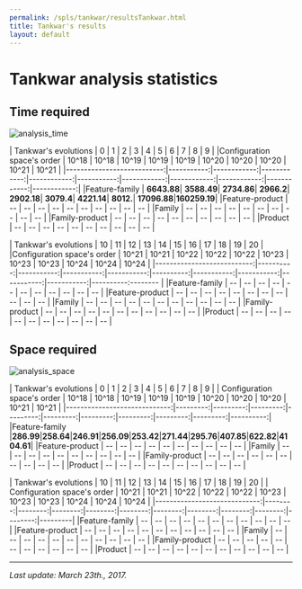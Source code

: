 ```yaml
---
permalink: /spls/tankwar/resultsTankwar.html
title: Tankwar's results
layout: default
---
```

# Tankwar analysis statistics

## Time required

![analysis_time]({{site.baseurl}}/assets/logtankwarTime.png)

|       Tankwar's evolutions |          0 |          1  |          2  |          3  |         4  |          5  |          6  |          7  |          8  |          9  |
|Configuration space's order |      10^18 |      10^18  |      10^19  |      10^19  |     10^19  |      10^20  |      10^20  |      10^20  |      10^21  |      10^21  | 
|---------------------------:|-----------:|------------:|------------:|------------:|-----------:|------------:|------------:|------------:|------------:|------------:|
|Feature-family              | **6643.88**|  **3588.49**|  **2734.86**|   **2966.2**| **2902.18**|   **3079.4**|  **4221.14**|    **8012.**| **17096.88**|**160259.19**|
|Feature-product             |         -- |         --  |         --  |         --  |        --  |         --  |         --  |         --  |         --  |         --  |
|Family                      |         -- |         --  |         --  |         --  |        --  |         --  |         --  |         --  |         --  |         --  |
|Family-product              |         -- |         --  |         --  |         --  |        --  |         --  |         --  |         --  |         --  |         --  |
|Product                     |         -- |         --  |         --  |         --  |        --  |         --  |         --  |         --  |         --  |         --  |


|       Tankwar's evolutions |        10 |         11 |         12 |         13 |        14 |         15 |         16 |         17 |         18 |        19 |    20  | 
|Configuration space's order |     10^21 |      10^21 |      10^22 |      10^22 |     10^22 |      10^23 |      10^23 |      10^23 |      10^24 |     10^24 |  10^24 | 
|---------------------------:|----------:|-----------:|-----------:|-----------:|----------:|-----------:|-----------:|-----------:|-----------:|----------:-------- |
|Feature-family              |        -- |         -- |         -- |         -- |        -- |         -- |         -- |         -- |         -- |        -- |     -- |
|Feature-product             |        -- |         -- |         -- |         -- |        -- |         -- |         -- |         -- |         -- |        -- |     -- |
|Family                      |        -- |         -- |         -- |         -- |        -- |         -- |         -- |         -- |         -- |        -- |     -- |
|Family-product              |        -- |         -- |         -- |         -- |        -- |         -- |         -- |         -- |         -- |        -- |     -- |
|Product                     |        -- |         -- |         -- |         -- |        -- |         -- |         -- |         -- |         -- |        -- |     -- |



## Space required

![analysis_space]({{site.baseurl}}/assets/tankwarSpace.png)


|         Tankwar's evolutions |       0  |       1  |       2  |       3  |       4  |       5  |       6  |       7  |       8  |        9  |
| Configuration space's order  |   10^18  |   10^18  |   10^19  |   10^19  |   10^19  |   10^20  |   10^20  |   10^20  |   10^21  |    10^21  |
|-----------------------------:|---------:|---------:|---------:|---------:|---------:|---------:|---------:|---------:|---------:|----------:|
|Feature-family                |**286.99**|**258.64**|**246.91**|**256.09**|**253.42**|**271.44**|**295.76**|**407.85**|**622.82**|**4104.61**|
|Feature-product               |      --  |      --  |      --  |      --  |      --  |      --  |      --  |      --  |      --  |       --  | 
|Family                        |      --  |      --  |      --  |      --  |      --  |      --  |      --  |      --  |      --  |       --  | 
|Family-product                |      --  |      --  |      --  |      --  |      --  |      --  |      --  |      --  |      --  |       --  | 
|Product                       |      --  |      --  |      --  |      --  |      --  |      --  |      --  |      --  |      --  |       --  | 
  
|         Tankwar's evolutions |      10 |      11 |      12 |      13 |      14 |      15 |      16 |      17 |      18 |      19 |      20 | 
| Configuration space's order  |   10^21 |   10^21 |   10^22 |   10^22 |   10^22 |   10^23 |   10^23 |   10^23 |   10^24 |   10^24 |   10^24 |
|-----------------------------:|--------:|--------:|--------:|--------:|--------:|--------:|--------:|--------:|--------:|--------:|---------|
|Feature-family                |      -- |      -- |      -- |      -- |      -- |      -- |      -- |      -- |      -- |      -- |      -- |
|Feature-product               |      -- |      -- |      -- |      -- |      -- |      -- |      -- |      -- |      -- |      -- |      -- |
|Family                        |      -- |      -- |      -- |      -- |      -- |      -- |      -- |      -- |      -- |      -- |      -- |
|Family-product                |      -- |      -- |      -- |      -- |      -- |      -- |      -- |      -- |      -- |      -- |      -- |
|Product                       |      -- |      -- |      -- |      -- |      -- |      -- |      -- |      -- |      -- |      -- |      -- |


---
*Last update: March 23th., 2017.*










<script>
  (function(i,s,o,g,r,a,m){i['GoogleAnalyticsObject']=r;i[r]=i[r]||function(){
  (i[r].q=i[r].q||[]).push(arguments)},i[r].l=1*new Date();a=s.createElement(o),
  m=s.getElementsByTagName(o)[0];a.async=1;a.src=g;m.parentNode.insertBefore(a,m)
  })(window,document,'script','https://www.google-analytics.com/analytics.js','ga');

  ga('create', 'UA-91211747-1', 'auto');
  ga('send', 'pageview');

</script>

